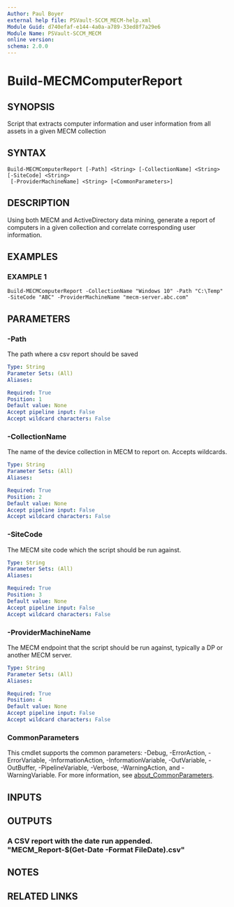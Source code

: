 ```yaml
---
Author: Paul Boyer
external help file: PSVault-SCCM_MECM-help.xml
Module Guid: d740efaf-e144-4a0a-a789-33ed8f7a29e6
Module Name: PSVault-SCCM_MECM
online version:
schema: 2.0.0
---
```


# Build-MECMComputerReport

## SYNOPSIS
Script that extracts computer information and user information from all assets in a given MECM collection

## SYNTAX

```
Build-MECMComputerReport [-Path] <String> [-CollectionName] <String> [-SiteCode] <String>
 [-ProviderMachineName] <String> [<CommonParameters>]
```

## DESCRIPTION
Using both MECM and ActiveDirectory data mining, generate a report of computers in a given collection and correlate corresponding user information.

## EXAMPLES

### EXAMPLE 1
```
Build-MECMComputerReport -CollectionName "Windows 10" -Path "C:\Temp" -SiteCode "ABC" -ProviderMachineName "mecm-server.abc.com"
```

## PARAMETERS

### -Path
The path where a csv report should be saved

```yaml
Type: String
Parameter Sets: (All)
Aliases:

Required: True
Position: 1
Default value: None
Accept pipeline input: False
Accept wildcard characters: False
```

### -CollectionName
The name of the device collection in MECM to report on.
Accepts wildcards.

```yaml
Type: String
Parameter Sets: (All)
Aliases:

Required: True
Position: 2
Default value: None
Accept pipeline input: False
Accept wildcard characters: False
```

### -SiteCode
The MECM site code which the script should be run against.

```yaml
Type: String
Parameter Sets: (All)
Aliases:

Required: True
Position: 3
Default value: None
Accept pipeline input: False
Accept wildcard characters: False
```

### -ProviderMachineName
The MECM endpoint that the script should be run against, typically a DP or another MECM server.

```yaml
Type: String
Parameter Sets: (All)
Aliases:

Required: True
Position: 4
Default value: None
Accept pipeline input: False
Accept wildcard characters: False
```

### CommonParameters
This cmdlet supports the common parameters: -Debug, -ErrorAction, -ErrorVariable, -InformationAction, -InformationVariable, -OutVariable, -OutBuffer, -PipelineVariable, -Verbose, -WarningAction, and -WarningVariable. For more information, see [about_CommonParameters](http://go.microsoft.com/fwlink/?LinkID=113216).

## INPUTS

## OUTPUTS

### A CSV report with the date run appended. "MECM_Report-$(Get-Date -Format FileDate).csv"
## NOTES

## RELATED LINKS
